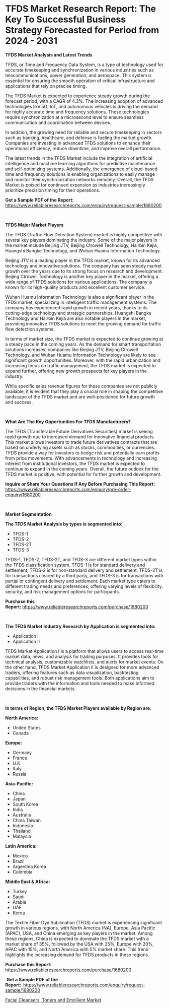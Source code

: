 <p><h1>TFDS Market Research Report: The Key To Successful Business Strategy Forecasted for Period from 2024 - 2031</h1></p><p><strong>TFDS Market Analysis and Latest Trends</strong></p>
<p><p>TFDS, or Time and Frequency Data System, is a type of technology used for accurate timekeeping and synchronization in various industries such as telecommunications, power generation, and aerospace. This system is essential for ensuring the smooth operation of critical infrastructure and applications that rely on precise timing.</p><p>The TFDS Market is expected to experience steady growth during the forecast period, with a CAGR of 4.3%. The increasing adoption of advanced technologies like 5G, IoT, and autonomous vehicles is driving the demand for highly accurate time and frequency solutions. These technologies require synchronization at a microsecond level to ensure seamless communication and coordination between devices.</p><p>In addition, the growing need for reliable and secure timekeeping in sectors such as banking, healthcare, and defense is fueling the market growth. Companies are investing in advanced TFDS solutions to enhance their operational efficiency, reduce downtime, and improve overall performance.</p><p>The latest trends in the TFDS Market include the integration of artificial intelligence and machine learning algorithms for predictive maintenance and self-optimizing systems. Additionally, the emergence of cloud-based time and frequency solutions is enabling organizations to easily manage and monitor their synchronization networks remotely. Overall, the TFDS Market is poised for continued expansion as industries increasingly prioritize precision timing for their operations.</p></p>
<p><strong>Get a Sample PDF of the Report:&nbsp;</strong> <a href="https://www.reliableresearchreports.com/enquiry/request-sample/1680200">https://www.reliableresearchreports.com/enquiry/request-sample/1680200</a></p>
<p>&nbsp;</p>
<p><strong>TFDS Major Market Players</strong></p>
<p><p>The TFDS (Traffic Flow Detection System) market is highly competitive with several key players dominating the industry. Some of the major players in the market include Beijing JTV, Beijing Ctrowell Technology, Hairbin Kejia, Huangshi Bangke Technology, and Wuhan Huamu Information Technology.</p><p>Beijing JTV is a leading player in the TFDS market, known for its advanced technology and innovative solutions. The company has seen steady market growth over the years due to its strong focus on research and development. Beijing Ctrowell Technology is another key player in the market, offering a wide range of TFDS solutions for various applications. The company is known for its high-quality products and excellent customer service.</p><p>Wuhan Huamu Information Technology is also a significant player in the TFDS market, specializing in intelligent traffic management systems. The company has experienced rapid growth in recent years, thanks to its cutting-edge technology and strategic partnerships. Huangshi Bangke Technology and Hairbin Kejia are also notable players in the market, providing innovative TFDS solutions to meet the growing demand for traffic flow detection systems.</p><p>In terms of market size, the TFDS market is expected to continue growing at a steady pace in the coming years. As the demand for smart transportation solutions increases, companies like Beijing JTV, Beijing Ctrowell Technology, and Wuhan Huamu Information Technology are likely to see significant growth opportunities. Moreover, with the rapid urbanization and increasing focus on traffic management, the TFDS market is expected to expand further, offering new growth prospects for key players in the industry.</p><p>While specific sales revenue figures for these companies are not publicly available, it is evident that they play a crucial role in shaping the competitive landscape of the TFDS market and are well-positioned for future growth and success.</p></p>
<p>&nbsp;</p>
<p><strong>What Are The Key Opportunities For TFDS Manufacturers?</strong></p>
<p><p>The TFDS (Transferable Future Derivatives Securities) market is seeing rapid growth due to increased demand for innovative financial products. This market allows investors to trade future derivatives contracts that are based on underlying assets such as stocks, commodities, or currencies. TFDS provide a way for investors to hedge risk and potentially earn profits from price movements. With advancements in technology and increasing interest from institutional investors, the TFDS market is expected to continue to expand in the coming years. Overall, the future outlook for the TFDS market is positive, with potential for further growth and development.</p></p>
<p><strong>Inquire or Share Your Questions If Any Before Purchasing This Report:</strong> <a href="https://www.reliableresearchreports.com/enquiry/pre-order-enquiry/1680200">https://www.reliableresearchreports.com/enquiry/pre-order-enquiry/1680200</a></p>
<p>&nbsp;</p>
<p><strong>Market Segmentation</strong></p>
<p><strong>The TFDS Market Analysis by types is segmented into:</strong></p>
<p><ul><li>TFDS-1</li><li>TFDS-2</li><li>TFDS-2T</li><li>TFDS-3</li></ul></p>
<p><p>TFDS-1, TFDS-2, TFDS-2T, and TFDS-3 are different market types within the TFDS classification system. TFDS-1 is for standard delivery and settlement, TFDS-2 is for non-standard delivery and settlement, TFDS-2T is for transactions cleared by a third party, and TFDS-3 is for transactions with partial or contingent delivery and settlement. Each market type caters to different trading needs and preferences, offering varying levels of flexibility, security, and risk management options for participants.</p></p>
<p><strong>Purchase this Report:&nbsp;</strong><a href="https://www.reliableresearchreports.com/purchase/1680200">https://www.reliableresearchreports.com/purchase/1680200</a></p>
<p>&nbsp;</p>
<p><strong>The TFDS Market Industry Research by Application is segmented into:</strong></p>
<p><ul><li>Application I</li><li>Application II</li></ul></p>
<p><p>TFDS Market Application I is a platform that allows users to access real-time market data, news, and analysis for trading purposes. It provides tools for technical analysis, customizable watchlists, and alerts for market events. On the other hand, TFDS Market Application II is designed for more advanced traders, offering features such as data visualization, backtesting capabilities, and robust risk management tools. Both applications aim to provide traders with the information and tools needed to make informed decisions in the financial markets.</p></p>
<p>&nbsp;</p>
<p><strong>In terms of Region, the TFDS Market Players available by Region are:</strong></p>
<p>
    <p> <strong> North America: </strong>
        <ul>
            <li>United States</li>
            <li>Canada</li>
        </ul>
        </p> 
    <p> <strong> Europe: </strong>
        <ul>
            <li>Germany</li>
            <li>France</li>
            <li>U.K.</li>
            <li>Italy</li>
            <li>Russia</li>
        </ul>
        </p> 
    <p> <strong> Asia-Pacific: </strong>
        <ul>
            <li>China</li>
            <li>Japan</li>
            <li>South Korea</li>
            <li>India</li>
            <li>Australia</li>
            <li>China Taiwan</li>
            <li>Indonesia</li>
            <li>Thailand</li>
            <li>Malaysia</li>
        </ul>
        </p> 
    <p> <strong> Latin America: </strong>
        <ul>
            <li>Mexico</li>
            <li>Brazil</li>
            <li>Argentina Korea</li>
            <li>Colombia</li>
        </ul>
        </p> 
    <p> <strong> Middle East & Africa: </strong>
        <ul>
            <li>Turkey</li>
            <li>Saudi</li>
            <li>Arabia</li>
            <li>UAE</li>
            <li>Korea</li>
        </ul>
    </p>
    </p>
<p><p>The Textile Fiber Dye Sublimation (TFDS) market is experiencing significant growth in various regions, with North America (NA), Europe, Asia Pacific (APAC), USA, and China emerging as key players in the market. Among these regions, China is expected to dominate the TFDS market with a market share of 35%, followed by the USA with 25%, Europe with 20%, APAC with 15%, and North America with 5% market share. This trend highlights the increasing demand for TFDS products in these regions.</p></p>
<p><strong>Purchase this Report: </strong><a href="https://www.reliableresearchreports.com/purchase/1680200">https://www.reliableresearchreports.com/purchase/1680200</a></p>
<p>&nbsp;<strong>Get a Sample PDF of the Report:&nbsp;&nbsp;</strong><a href="https://www.reliableresearchreports.com/enquiry/request-sample/1680200">https://www.reliableresearchreports.com/enquiry/request-sample/1680200</a></p>
<p><strong></strong></p>
<p><p><a href="https://github.com/Angelnienowdseej3e45z3p8c/Market-Research-Report-List-1/blob/main/facial-cleansers-toners-and-emollient-market.md">Facial Cleansers, Toners and Emollient Market</a></p></p>